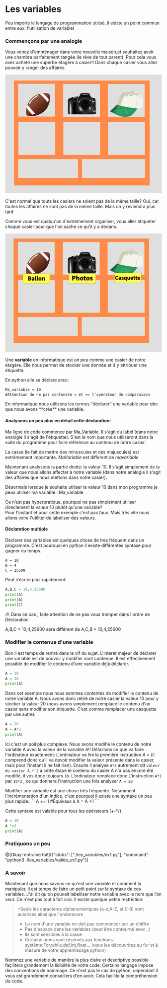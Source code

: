 # Les variables

Peu importe le langage de programmation utilisé, il existe un point commun entre eux: l'utilisation de variable!

### Commençons par une analogie
Vous venez d'emménager dans votre nouvelle maison,et souhaitez avoir une chambre parfaitement rangée (le rêve de tout parent).
Pour cela vous avez acheté une superbe étagère à casier!! Dans chaque casier vous allez pouvoir y ranger des affaires.

![etagere](../../img/etagere.jpeg)
<div class="alert alert-block alert-info">
  C'est normal que touts les casiers ne soient pas de la même taille?
  Oui, car toutes les affaires ne sont pas de la même taille. Mais on y reviendra plus tard
</div>


Comme vous est quelqu'un d'extrêmement organiser, vous aller étiqueter chaque casier pour que l'on sache ce qu'il y a dedans.

![etagere](../../img/etagere_etiquette.jpeg)

Une **variable** en informatique est un peu comme une casier de notre étagère.
Elle nous permet de stocker une donnée et d'y attribuer une étiquette.

En python elle se déclare ainsi:

```
Ma_variable = 10
#Attention de ne pas confondre = et == l'opérateur de comparaison
```
<div class="alert alert-block alert-info">
En informatique nous utilisons les termes "déclarer" une variable pour dire que nous avons **crée** une variable.
</div>


 #### Analysons un peu plus en détail cette déclaration:

 Ma ligne de code commence par Ma_Variable. Il s'agit du label (dans notre analogie il s'agit de l'étiquette).
 S'est le nom que nous utiliseront dans la suite du programme pour faire référence au contenu de notre casier.

 <div class="alert alert-block alert-warning">
La casse (le fait de mettre des minuscules et des majuscules) est extrêmement importante. <i> MaVariable </i> est different de <i>mavariable</i>

 </div>


Maintenant analysons la partie droite: la valeur 10.
Il s'agit simplement de la valeur que nous allons affecter à notre variable (dans notre analogie il s'agit des affaires que nous mettons dans notre casier).

Désormais lorsque je souhaite utiliser la valeur 10 dans mon programme je peux utiliser ma variable : Ma_variable

<div class="alert alert-block alert-warning">
Ce n’est pas hyperpratique, pourquoi ne pas simplement utiliser directement la valeur 10 plutôt qu'une variable?
</div>
Pour l'instant et pour cette exemple c'est pas faux. Mais très vite nous allons voire l'utiliter de labeliser des valeurs.

#### Déclaration multiple
Déclarer des variables est quelques chose de très fréquent dans un programme. C'est pourquoi en python il existe différentes syntaxe pour gagner du temps.

```
A = 10
B = 4
C = 25600
```
Peut s’écrire plus rapidement:

```python runnable
A,B,C = 10,4,25600
print(A)
print(B)
print(C)
```

/!\ Dans ce cas , faite attention de ne pas vous tromper dans l'ordre de Déclaration

A,B,C = 10,4,25600 sera différent de A,C,B = 10,4,25600


### Modifier le contenue d'une variable
Bon il est temps de rentré dans le vif du sujet. L'interet majeur de déclarer une variable est de pouvoir y modifier sont contenue.
Il est effectivement possible de modifier le contenu d'une variable déjà déclarer.

```python runnable
A = 10
A = 20
print(A)
```
Dans cet exemple nous nous sommes contentés de modifier le contenu de notre variable A. Nous avons donc retiré de notre casier la valeur 10 pour y stocker la valeur 20 (nous avons simplement remplacé le contenu d'un casier sans modifier son étiquette. C’est comme remplacer une casquette par une autre).

```python runnable
A = 10
A = A*2
print(A)
```
Ici c'est un poil plus complexe: Nous avons modifié le contenu de notre variable A avec la valeur de la variable A!!
Détaillons ce que va faire l'ordinateur exactement:
L'ordinateur va lire la première instruction <i>A = </i> (il comprend donc qu'il va devoir modifier la valeur présente dans le casier, mais pour l'instant il ne fait rien).
Ensuite il analyse ``` A*2 ``` autrement dit ``` valeur du casier A * 2 ``` a cette étape le contenu du casier A n'a pas encore été modifié, il vos donc toujours ```10```. L’ordinateur remplace donc
L’instruction ```A*2```  par ```10*2``` , ce qui donnera l'instruction une fois analyser ```A = 20```


<div class="alert alert-block alert-warning">
Modifier une variable est une chose très fréquente. Notamment l'incrémentation d'un indice, c'est pourquoi il existe une syntaxe un peu plus rapide:
```
A += 1
#Équivaux à
A = A +1
```

Cette syntaxe est valable pour tous les opérateurs (+-*/)
```python runnable
A = 10
A *=2
print(A)
```
</div>

### Pratiquons un peu

@[Okay! entraine toi!]({"stubs": ["./les_variables/ex1.py"], "command": "python3 ./les_variables/valide_ex1.py"})


### A savoir
Maintenant que nous savons ce qu'est une variable et comment la manipuler, il est temps de faire un petit point sur la syntaxe de ces variables.
J'ai dit qu'on pouvait labelliser notre variable avec le nom que l’on veut. Ce n'est pas tout à fait vrai. Il existe quelque petite restriction:
> +Seuls les caractères alphanumériques (a-z,A-Z, et 0-9) sont autorisés ainsi que l'underscore
> + Le nom d'une variable ne doit pas commencer par un chiffre
> + Pas d'espace dans les variables (peut être contourné avec _)
> + Ils sont sensibles à la casse
> + Certains noms sont réservés aux fonctions système:For,while,def,int,float... (vous les découvrirez au fur et à mesure de votre apprentissage python)


<div class="alert alert-blocl alert-info">
  Nommez une variable de manière la plus claire et descriptive possible façilitera grandement la lisibilité de votre code.
  Certains langage impose des conventions de nommage. Ce n'est pas le cas de python, cependant il vous est grandement conseillers d'en avoir.
  Cela facilite la compréhension du code.
</div>
